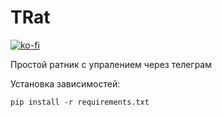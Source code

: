 # TRat

[![ko-fi](https://ko-fi.com/img/githubbutton_sm.svg)](https://ko-fi.com/Q5Q6G7SO1)

Простой ратник с упралением через телеграм

Установка зависимостей:
```
pip install -r requirements.txt
```
